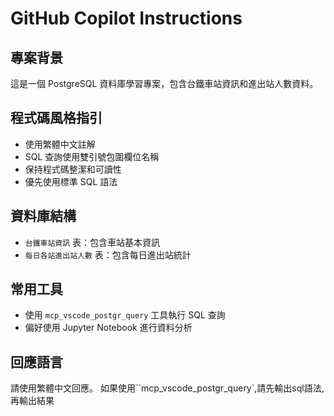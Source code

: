 # GitHub Copilot Instructions

## 專案背景
這是一個 PostgreSQL 資料庫學習專案，包含台鐵車站資訊和進出站人數資料。

## 程式碼風格指引
- 使用繁體中文註解
- SQL 查詢使用雙引號包圍欄位名稱
- 保持程式碼整潔和可讀性
- 優先使用標準 SQL 語法

## 資料庫結構
- `台鐵車站資訊` 表：包含車站基本資訊
- `每日各站進出站人數` 表：包含每日進出站統計

## 常用工具
- 使用 `mcp_vscode_postgr_query` 工具執行 SQL 查詢
- 偏好使用 Jupyter Notebook 進行資料分析

## 回應語言
請使用繁體中文回應。
如果使用``mcp_vscode_postgr_query`,請先輸出sql語法,再輸出結果
